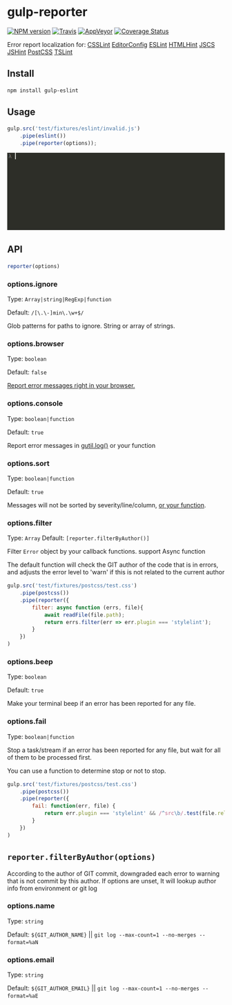 gulp-reporter
======

[![NPM version](https://img.shields.io/npm/v/gulp-reporter.svg?style=flat-square)](https://www.npmjs.com/package/gulp-reporter)
[![Travis](https://img.shields.io/travis/gucong3000/gulp-reporter.svg?&label=Linux)](https://travis-ci.org/gucong3000/gulp-reporter)
[![AppVeyor](https://img.shields.io/appveyor/ci/gucong3000/gulp-reporter.svg?&label=Windows)](https://ci.appveyor.com/project/gucong3000/gulp-reporter)
[![Coverage Status](https://img.shields.io/coveralls/gucong3000/gulp-reporter.svg)](https://coveralls.io/r/gucong3000/gulp-reporter)

Error report localization for:
[CSSLint](https://github.com/lazd/gulp-csslint)
[EditorConfig](https://github.com/jedmao/eclint)
[ESLint](https://github.com/adametry/gulp-eslint)
[HTMLHint](https://github.com/bezoerb/gulp-htmlhint)
[JSCS](https://github.com/jscs-dev/gulp-jscs)
[JSHint](https://github.com/spalger/gulp-jshint)
[PostCSS](https://github.com/postcss/gulp-postcss)
[TSLint](https://github.com/panuhorsmalahti/gulp-tslint)

## Install

```bash
npm install gulp-eslint
```

## Usage

```js
gulp.src('test/fixtures/eslint/invalid.js')
	.pipe(eslint())
	.pipe(reporter(options));
```

![demo](demo.gif)

## API

```js
reporter(options)
```

### options.ignore

Type: `Array|string|RegExp|function`

Default: `/[\.\-]min\.\w+$/`

Glob patterns for paths to ignore. String or array of strings.

### options.browser

Type: `boolean`

Default: `false`

[Report error messages right in your browser.](http://postcss.github.io/postcss-browser-reporter/screenshot.png)

### options.console

Type: `boolean|function`

Default: `true`

Report error messages in [gutil.log()](https://github.com/gulpjs/gulp-util#logmsg) or your function

### options.sort

Type: `boolean|function`

Default: `true`

Messages will not be sorted by severity/line/column, [or your function](https://developer.mozilla.org/en/docs/Web/JavaScript/Reference/Global_Objects/Array/sort).

### options.filter

Type: `Array`
Default: `[reporter.filterByAuthor()]`

Filter `Error` object by your callback functions. support Async function

The default function will check the GIT author of the code that is in errors, and adjusts the error level to 'warn' if this is not related to the current author

```js
gulp.src('test/fixtures/postcss/test.css')
	.pipe(postcss())
	.pipe(reporter({
		filter: async function (errs, file){
			await readFile(file.path);
			return errs.filter(err => err.plugin === 'stylelint');
		}
	})
)
```

### options.beep

Type: `boolean`

Default: `true`

Make your terminal beep if an error has been reported for any file.

### options.fail

Type: `boolean|function`

Stop a task/stream if an error has been reported for any file, but wait for all of them to be processed first.

You can use a function to determine stop or not to stop.

```js
gulp.src('test/fixtures/postcss/test.css')
	.pipe(postcss())
	.pipe(reporter({
		fail: function(err, file) {
			return err.plugin === 'stylelint' && /^src\b/.test(file.relative);
		}
	})
)
```

## `reporter.filterByAuthor(options)`

According to the author of GIT commit, downgraded each error to warning that is not commit by this author.
If options are unset, It will lookup author info from environment or git log

### options.name

Type: `string`

Default: `${GIT_AUTHOR_NAME}` || `git log --max-count=1 --no-merges --format=%aN`

### options.email

Type: `string`

Default: `${GIT_AUTHOR_EMAIL}` || `git log --max-count=1 --no-merges --format=%aE`
